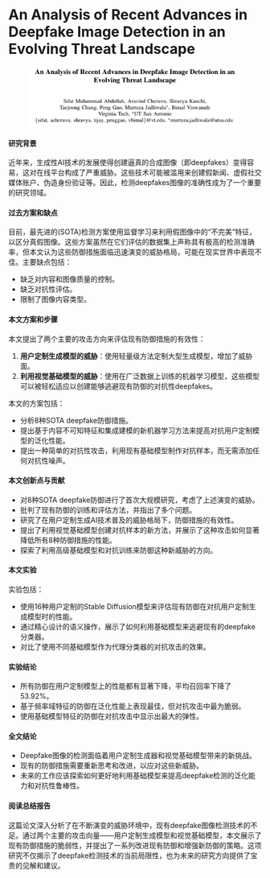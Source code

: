 # An Analysis of Recent Advances in Deepfake Image Detection in an Evolving Threat Landscape

<figure><img src="../.gitbook/assets/image (3) (1) (1) (1) (1).png" alt=""><figcaption></figcaption></figure>

#### 研究背景

近年来，生成性AI技术的发展使得创建逼真的合成图像（即deepfakes）变得容易，这对在线平台构成了严重威胁。这些技术可能被滥用来创建假新闻、虚假社交媒体账户、伪造身份验证等。因此，检测deepfakes图像的准确性成为了一个重要的研究领域。

#### 过去方案和缺点

目前，最先进的(SOTA)检测方案使用监督学习来利用假图像中的“不完美”特征，以区分真假图像。这些方案虽然在它们评估的数据集上声称具有极高的检测准确率，但本文认为这些防御措施面临迅速演变的威胁格局，可能在现实世界中表现不佳。主要缺点包括：

* 缺乏对内容和图像质量的控制。
* 缺乏对抗性评估。
* 限制了图像内容类型。

#### 本文方案和步骤

本文提出了两个主要的攻击方向来评估现有防御措施的有效性：

1. **用户定制生成模型的威胁**：使用轻量级方法定制大型生成模型，增加了威胁面。
2. **利用视觉基础模型的威胁**：使用在广泛数据上训练的机器学习模型，这些模型可以被轻松适应以创建能够逃避现有防御的对抗性deepfakes。

本文的方案包括：

* 分析8种SOTA deepfake防御措施。
* 提出基于内容不可知特征和集成建模的新机器学习方法来提高对抗用户定制模型的泛化性能。
* 提出一种简单的对抗性攻击，利用现有基础模型制作对抗样本，而无需添加任何对抗性噪声。

#### 本文创新点与贡献

* 对8种SOTA deepfake防御进行了首次大规模研究，考虑了上述演变的威胁。
* 批判了现有防御的训练和评估方法，并指出了多个问题。
* 研究了在用户定制生成AI技术普及的威胁格局下，防御措施的有效性。
* 提出了利用视觉基础模型创建对抗样本的新方法，并展示了这种攻击如何显著降低所有8种防御措施的性能。
* 探索了利用高级基础模型和对抗训练来防御这种新威胁的方向。

#### 本文实验

实验包括：

* 使用16种用户定制的Stable Diffusion模型来评估现有防御在对抗用户定制生成模型时的性能。
* 通过精心设计的语义操作，展示了如何利用基础模型来逃避现有的deepfake分类器。
* 对比了使用不同基础模型作为代理分类器的对抗攻击的效果。

#### 实验结论

* 所有防御在用户定制模型上的性能都有显著下降，平均召回率下降了53.92%。
* 基于频率域特征的防御在泛化性能上表现最佳，但对抗攻击中最为脆弱。
* 使用基础模型特征的防御在对抗攻击中显示出最大的弹性。

#### 全文结论

* Deepfake图像的检测面临着用户定制生成器和视觉基础模型带来的新挑战。
* 现有的防御措施需要重新思考和改进，以应对这些新威胁。
* 未来的工作应该探索如何更好地利用基础模型来提高deepfake检测的泛化能力和对抗性鲁棒性。

#### 阅读总结报告

这篇论文深入分析了在不断演变的威胁环境中，现有deepfake图像检测技术的不足。通过两个主要的攻击向量——用户定制生成模型和视觉基础模型，本文展示了现有防御措施的脆弱性，并提出了一系列改进现有防御和增强新防御的策略。这项研究不仅揭示了deepfake检测技术的当前局限性，也为未来的研究方向提供了宝贵的见解和建议。

